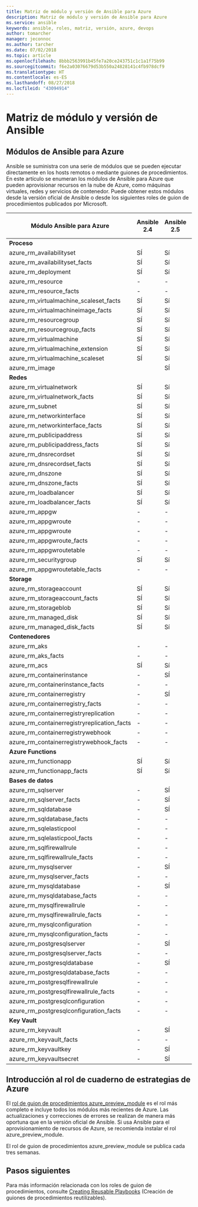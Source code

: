 ```yaml
---
title: Matriz de módulo y versión de Ansible para Azure
description: Matriz de módulo y versión de Ansible para Azure
ms.service: ansible
keywords: ansible, roles, matriz, versión, azure, devops
author: tomarcher
manager: jeconnoc
ms.author: tarcher
ms.date: 07/02/2018
ms.topic: article
ms.openlocfilehash: 8bbb2563991b45fe7a20ce243751c1c1a1f75b99
ms.sourcegitcommit: f6e2a03076679d53b550a24828141c4fb978dcf9
ms.translationtype: HT
ms.contentlocale: es-ES
ms.lasthandoff: 08/27/2018
ms.locfileid: "43094914"
---
```

# <a name="ansible-module-and-version-matrix"></a>Matriz de módulo y versión de Ansible

## <a name="ansible-modules-for-azure"></a>Módulos de Ansible para Azure
Ansible se suministra con una serie de módulos que se pueden ejecutar directamente en los hosts remotos o mediante guiones de procedimientos.
En este artículo se enumeran los módulos de Ansible para Azure que pueden aprovisionar recursos en la nube de Azure, como máquinas virtuales, redes y servicios de contenedor. Puede obtener estos módulos desde la versión oficial de Ansible o desde los siguientes roles de guion de procedimientos publicados por Microsoft.

| Módulo Ansible para Azure                   |  Ansible 2.4 |  Ansible 2.5 |  Ansible 2.6 |  Rol de guion de procedimientos [azure_preview_module](#introduction-to-azurepreviewmodule) | 
|---------------------------------------------|--------------|--------------|-----------------------------|-------------------------------------| 
| **Proceso**                    |           |                          |                          |                                  | 
| azure_rm_availabilityset                    | SÍ          | Sí                         | Sí          | SÍ                                 | 
| azure_rm_availabilityset_facts              | SÍ          | Sí                         | Sí          | SÍ                                 | 
| azure_rm_deployment                         | SÍ          | Sí                         | Sí          | SÍ                                 | 
| azure_rm_resource                           | -            | -                           | SÍ          | SÍ                                 | 
| azure_rm_resource_facts                     | -            | -                           | SÍ          | SÍ                                 | 
| azure_rm_virtualmachine_scaleset_facts      | SÍ          | Sí                         | Sí          | SÍ                                 | 
| azure_rm_virtualmachineimage_facts          | SÍ          | Sí                         | Sí          | SÍ                                 | 
| azure_rm_resourcegroup                      | SÍ          | Sí                         | Sí          | SÍ                                 | 
| azure_rm_resourcegroup_facts                | SÍ          | Sí                         | Sí          | SÍ                                 | 
| azure_rm_virtualmachine                     | SÍ          | Sí                         | Sí          | SÍ                                 | 
| azure_rm_virtualmachine_extension           | SÍ          | Sí                         | Sí          | SÍ                                 | 
| azure_rm_virtualmachine_scaleset            | SÍ          | Sí                         | Sí          | SÍ                                 | 
| azure_rm_image                              |              | SÍ                         | Sí          | SÍ                                 | 
| **Redes**                    |           |                          |                          |                                  | 
| azure_rm_virtualnetwork                     | SÍ          | Sí                         | Sí          | SÍ                                 | 
| azure_rm_virtualnetwork_facts               | SÍ          | Sí                         | Sí          | SÍ                                 | 
| azure_rm_subnet                             | SÍ          | Sí                         | Sí          | SÍ                                 | 
| azure_rm_networkinterface                   | SÍ          | Sí                         | Sí          | SÍ                                 | 
| azure_rm_networkinterface_facts             | SÍ          | Sí                         | Sí          | SÍ                                 | 
| azure_rm_publicipaddress                    | SÍ          | Sí                         | Sí          | SÍ                                 | 
| azure_rm_publicipaddress_facts              | SÍ          | Sí                         | Sí          | SÍ                                 | 
| azure_rm_dnsrecordset                       | SÍ          | Sí                         | Sí          | SÍ                                 | 
| azure_rm_dnsrecordset_facts                 | SÍ          | Sí                         | Sí          | SÍ                                 | 
| azure_rm_dnszone                            | SÍ          | Sí                         | Sí          | SÍ                                 | 
| azure_rm_dnszone_facts                      | SÍ          | Sí                         | Sí          | SÍ                                 | 
| azure_rm_loadbalancer                       | SÍ          | Sí                         | Sí          | SÍ                                 | 
| azure_rm_loadbalancer_facts                 | SÍ          | Sí                         | Sí          | SÍ                                 | 
| azure_rm_appgw                              | -            | -                           | -            | SÍ                                 | 
| azure_rm_appgwroute                         | -            | -                           | -            | SÍ                                 | 
| azure_rm_appgwroute                         | -            | -                           | -            | SÍ                                 |
| azure_rm_appgwroute_facts                   | -            | -                           | -            | SÍ                                 |
| azure_rm_appgwroutetable                    | -            | -                           | -            | SÍ                                 |
| azure_rm_securitygroup                      | SÍ          | Sí                         | Sí          | SÍ                                 | 
| azure_rm_appgwroutetable_facts              | -            | -                           | -            | SÍ                                 | 
| **Storage**                    |           |                          |                          |                                  | 
| azure_rm_storageaccount                     | SÍ          | Sí                         | Sí          | SÍ                                 | 
| azure_rm_storageaccount_facts               | SÍ          | Sí                         | Sí          | SÍ                                 | 
| azure_rm_storageblob                        | SÍ          | Sí                         | Sí          | SÍ                                 | 
| azure_rm_managed_disk                       | SÍ          | Sí                         | Sí          | SÍ                                 | 
| azure_rm_managed_disk_facts                 | SÍ          | Sí                         | Sí          | SÍ                                 | 
| **Contenedores**                    |           |                          |                          |                                  | 
| azure_rm_aks                                | -            | -                           | SÍ          | SÍ                                 | 
| azure_rm_aks_facts                          | -            | -                           | SÍ          | SÍ                                 | 
| azure_rm_acs                                | SÍ          | Sí                         | Sí          | SÍ                                 | 
| azure_rm_containerinstance                  | -            | SÍ                         | Sí          | SÍ                                 | 
| azure_rm_containerinstance_facts            | -            | -                           | -            | SÍ                                 | 
| azure_rm_containerregistry                  | -            | SÍ                         | Sí          | SÍ                                 | 
| azure_rm_containerregistry_facts            | -            | -                           | -            | SÍ                                 | 
| azure_rm_containerregistryreplication       | -            | -                           | -            | SÍ                                 | 
| azure_rm_containerregistryreplication_facts | -            | -                           | -            | SÍ                                 | 
| azure_rm_containerregistrywebhook           | -            | -                           | -            | SÍ                                 | 
| azure_rm_containerregistrywebhook_facts     | -            | -                           | -            | SÍ                                 | 
| **Azure Functions**                    |           |                          |                          |                                  | 
| azure_rm_functionapp                        | SÍ          | Sí                         | Sí          | SÍ                                 | 
| azure_rm_functionapp_facts                  | SÍ          | Sí                         | Sí          | SÍ                                 | 
| **Bases de datos**                    |           |                          |                          |                                  | 
| azure_rm_sqlserver                          | -            | SÍ                         | Sí          | SÍ                                 | 
| azure_rm_sqlserver_facts                    | -            | SÍ                         | Sí          | SÍ                                 | 
| azure_rm_sqldatabase                        | -            | SÍ                         | Sí          | SÍ                                 | 
| azure_rm_sqldatabase_facts                  | -            | -                           | -            | SÍ                                 | 
| azure_rm_sqlelasticpool                     | -            | -                           | -            | SÍ                                 | 
| azure_rm_sqlelasticpool_facts               | -            | -                           | -            | SÍ                                 | 
| azure_rm_sqlfirewallrule                    | -            | -                           | -            | SÍ                                 | 
| azure_rm_sqlfirewallrule_facts              | -            | -                           | -            | SÍ                                 | 
| azure_rm_mysqlserver                        | -            | SÍ                         | Sí          | SÍ                                 | 
| azure_rm_mysqlserver_facts                  | -            | -                           | -            | SÍ                                 | 
| azure_rm_mysqldatabase                      | -            | SÍ                         | Sí          | SÍ                                 | 
| azure_rm_mysqldatabase_facts                | -            | -                           | -            | SÍ                                 | 
| azure_rm_mysqlfirewallrule                  | -            | -                           | -            | SÍ                                 | 
| azure_rm_mysqlfirewallrule_facts            | -            | -                           | -            | SÍ                                 | 
| azure_rm_mysqlconfiguration                 | -            | -                           | -            | SÍ                                 | 
| azure_rm_mysqlconfiguration_facts           | -            | -                           | -            | SÍ                                 | 
| azure_rm_postgresqlserver                   | -            | SÍ                         | Sí          | SÍ                                 | 
| azure_rm_postgresqlserver_facts             | -            | -                           | -            | SÍ                                 | 
| azure_rm_postgresqldatabase                 | -            | SÍ                         | Sí          | SÍ                                 | 
| azure_rm_postgresqldatabase_facts           | -            | -                           | -            | SÍ                                 | 
| azure_rm_postgresqlfirewallrule             | -            | -                           | -            | SÍ                                 | 
| azure_rm_postgresqlfirewallrule_facts       | -            | -                           | -            | SÍ                                 | 
| azure_rm_postgresqlconfiguration            | -            | -                           | -            | SÍ                                 | 
| azure_rm_postgresqlconfiguration_facts      | -            | -                           | -            | SÍ                                 | 
| **Key Vault**                    |           |                          |                          |                                  | 
| azure_rm_keyvault                           | -            | SÍ                         | Sí          | SÍ                                 |
| azure_rm_keyvault_facts                     | -            | -                           | -            | SÍ                                 |
| azure_rm_keyvaultkey                        | -            | SÍ                         | Sí          | SÍ                                 |
| azure_rm_keyvaultsecret                     | -            | SÍ                         | Sí          | SÍ                                 |


## <a name="introduction-to-playbook-role-for-azure"></a>Introducción al rol de cuaderno de estrategias de Azure
El [rol de guion de procedimientos azure_preview_module](https://galaxy.ansible.com/Azure/azure_preview_modules/) es el rol más completo e incluye todos los módulos más recientes de Azure. Las actualizaciones y correcciones de errores se realizan de manera más oportuna que en la versión oficial de Ansible. Si usa Ansible para el aprovisionamiento de recursos de Azure, se recomienda instalar el rol azure_preview_module.

El rol de guion de procedimientos azure_preview_module se publica cada tres semanas.

## <a name="next-steps"></a>Pasos siguientes
Para más información relacionada con los roles de guion de procedimientos, consulte [Creating Reusable Playbooks](http://docs.ansible.com/ansible/latest/playbooks_reuse.html) (Creación de guiones de procedimientos reutilizables). 
